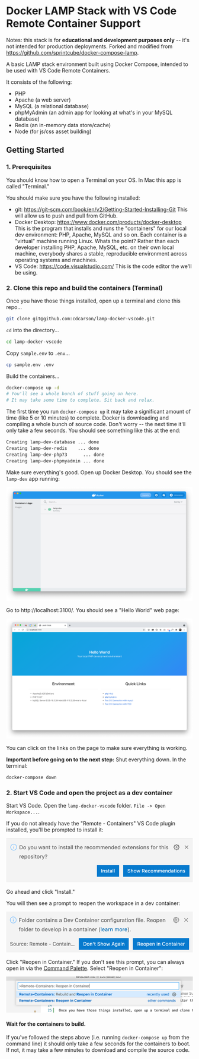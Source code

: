 #  Docker LAMP Stack with VS Code Remote Container Support

Notes: this stack is for **educational and development purposes only**  -- it's not intended for production deployments. Forked and modified from https://github.com/sprintcube/docker-compose-lamp.


A basic LAMP stack environment built using Docker Compose, intended to be used with VS Code Remote Containers. 

It consists of the following:

- PHP
- Apache (a web server)
- MySQL (a relational database)
- phpMyAdmin (an admin app for looking at what's in your MySQL database)
- Redis (an in-memory data store/cache)
- Node (for js/css asset building)

##  Getting Started
 
### 1. Prerequisites

You should know how to open a Terminal on your OS. In Mac this app is called "Terminal."

You should make sure you have the following installed:
 - git: https://git-scm.com/book/en/v2/Getting-Started-Installing-Git This will allow us to push and pull from GitHub.
- Docker Desktop: https://www.docker.com/products/docker-desktop This is the program that installs and runs the "containers" for our local dev environment: PHP, Apache, MySQL and so on. Each container is a "virtual" machine running Linux. Whats the point? Rather than each developer installing PHP, Apache, MySQL, etc. on their own local machine, everybody shares a stable, reproducible environment across operating systems and machines.
- VS Code: https://code.visualstudio.com/ This is the code editor the we'll be using.


### 2. Clone this repo and build the containers (Terminal)
Once you have those things installed, open up a terminal and clone this repo...
```bash
git clone git@github.com:cdcarson/lamp-docker-vscode.git
```
`cd` into the directory...
```bash 
cd lamp-docker-vscode
```

Copy `sample.env` to `.env`...
```bash 
cp sample.env .env
```

Build the containers...
```bash
docker-compose up -d
# You'll see a whole bunch of stuff going on here.
# It may take some time to complete. Sit back and relax.
```

The first time you run `docker-compose up` it may take a significant amount of time (like 5 or 10 minutes) to complete. Docker is downloading and compiling a whole bunch of source code. Don't worry -- the next time it'll only take a few seconds. You should see something like this at the end:

```bash
Creating lamp-dev-database ... done
Creating lamp-dev-redis    ... done
Creating lamp-dev-php73      ... done
Creating lamp-dev-phpmyadmin ... done
```

Make sure everything's good. Open up Docker Desktop. You should see the `lamp-dev` app running:

![Docker Desktop after docker-compose up -d](docs/img/docker-desktop-after-start.png)

Go to http://localhost:3100/. You should see a "Hello World" web page:

![The Web Page](docs/img/the-web-page.png)

You can click on the links on the page to make sure everything is working.

**Important before going on to the next step:** Shut everything down. In the terminal:
```bash
docker-compose down
```


### 2. Start VS Code and open the project as a dev container

Start VS Code. Open the `lamp-docker-vscode` folder.  `File -> Open Workspace...`.

If you do not already have the "Remote - Containers" VS Code plugin installed, you'll be prompted to install it:

![Install Prompt](docs/img/recommended-extensions-prompt.png)

Go ahead and click "Install."

You will then see a prompt to reopen the workspace in a dev container:

![Reopen in Container Prompt](docs/img/reopen-in-container.png)

Click "Reopen in Container." If you don't see this prompt, you can always open in via the [Command Palette](https://code.visualstudio.com/docs/getstarted/userinterface#_command-palette). Select "Reopen in Container":

![Reopen in Container from Command Pallete](docs/img/Reopen-in-container-command.png)

#### Wait for the containers to build.

If you've followed the steps above (i.e. running `docker-compose up` from the command line) it should only take a few seconds for the containers to boot. If not, it may take a few minutes to download and compile the source code.





